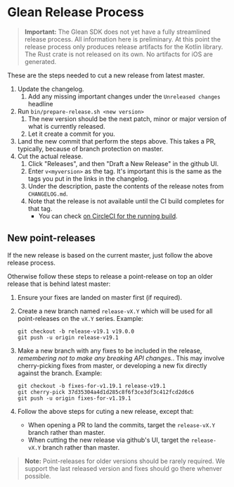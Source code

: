 # Glean Release Process

> **Important:** The Glean SDK does not yet have a fully streamlined release process. All information here is preliminary.
> At this point the release process only produces release artifacts for the Kotlin library.
> The Rust crate is not released on its own. No artifacts for iOS are generated.

These are the steps needed to cut a new release from latest master.

1. Update the changelog.
    1. Add any missing important changes under the `Unreleased changes` headline
2. Run `bin/prepare-release.sh <new version>`
    1. The new version should be the next patch, minor or major version of what is currently released.
    2. Let it create a commit for you.
3. Land the new commit that perform the steps above. This takes a PR, typically, because of branch protection on master.
4. Cut the actual release.
    1. Click "Releases", and then "Draft a New Release" in the github UI.
    2. Enter `v<myversion>` as the tag. It's important this is the same as the tags you put in the links in the changelog.
    3. Under the description, paste the contents of the release notes from `CHANGELOG.md`.
    4. Note that the release is not available until the CI build completes for that tag.
        - You can check [on CircleCI for the running build](https://circleci.com/gh/mozilla/glean).

## New point-releases

If the new release is based on the current master, just follow the above release process.

Otherwise follow these steps to release a point-release on top an older release that is behind latest master:

1. Ensure your fixes are landed on master first (if required).
2. Create a new branch named `release-vX.Y` which will be used for all point-releases on the `vX.Y` series. Example:

   ```
   git checkout -b release-v19.1 v19.0.0
   git push -u origin release-v19.1
   ```

3. Make a new branch with any fixes to be included in the release, *remembering not to make any breaking API changes.*.
   This may involve cherry-picking fixes from master, or developing a new fix directly against the branch.
   Example:

   ```
   git checkout -b fixes-for-v1.19.1 release-v19.1
   git cherry-pick 37d35304a4d1d285c8f6f3ce3df3c412fcd2d6c6
   git push -u origin fixes-for-v1.19.1
   ```
4. Follow the above steps for cuting a new release, except that:
    * When opening a PR to land the commits, target the `release-vX.Y` branch rather than master.
    * When cutting the new release via github's UI, target the `release-vX.Y` branch rather than master.

> **Note:** Point-releases for older versions should be rarely required.
> We support the last released version and fixes should go there whenver possible.
